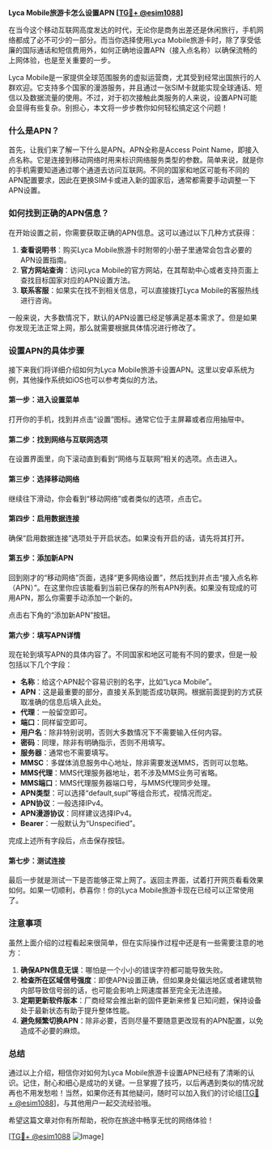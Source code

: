 **Lyca Mobile旅游卡怎么设置APN [[TG💪+ @esim1088](https://t.me/s/esim1088)]**

在当今这个移动互联网高度发达的时代，无论你是商务出差还是休闲旅行，手机网络都成了必不可少的一部分。而当你选择使用Lyca Mobile旅游卡时，除了享受低廉的国际通话和短信费用外，如何正确地设置APN（接入点名称）以确保流畅的上网体验，也是至关重要的一步。

Lyca Mobile是一家提供全球范围服务的虚拟运营商，尤其受到经常出国旅行的人群欢迎。它支持多个国家的漫游服务，并且通过一张SIM卡就能实现全球通话、短信以及数据流量的使用。不过，对于初次接触此类服务的人来说，设置APN可能会显得有些复杂。别担心，本文将一步步教你如何轻松搞定这个问题！

### 什么是APN？

首先，让我们来了解一下什么是APN。APN全称是Access Point Name，即接入点名称。它是连接到移动网络时用来标识网络服务类型的参数。简单来说，就是你的手机需要知道通过哪个通道去访问互联网。不同的国家和地区可能有不同的APN配置要求，因此在更换SIM卡或进入新的国家后，通常都需要手动调整一下APN设置。

### 如何找到正确的APN信息？

在开始设置之前，你需要获取正确的APN信息。这可以通过以下几种方式获得：
1. **查看说明书**：购买Lyca Mobile旅游卡时附带的小册子里通常会包含必要的APN设置指南。
2. **官方网站查询**：访问Lyca Mobile的官方网站，在其帮助中心或者支持页面上查找目标国家对应的APN设置方法。
3. **联系客服**：如果实在找不到相关信息，可以直接拨打Lyca Mobile的客服热线进行咨询。

一般来说，大多数情况下，默认的APN设置已经足够满足基本需求了。但是如果你发现无法正常上网，那么就需要根据具体情况进行修改了。

### 设置APN的具体步骤

接下来我们将详细介绍如何为Lyca Mobile旅游卡设置APN。这里以安卓系统为例，其他操作系统如iOS也可以参考类似的方法。

#### 第一步：进入设置菜单
打开你的手机，找到并点击“设置”图标。通常它位于主屏幕或者应用抽屉中。

#### 第二步：找到网络与互联网选项
在设置界面里，向下滚动直到看到“网络与互联网”相关的选项。点击进入。

#### 第三步：选择移动网络
继续往下滑动，你会看到“移动网络”或者类似的选项，点击它。

#### 第四步：启用数据连接
确保“启用数据连接”选项处于开启状态。如果没有开启的话，请先将其打开。

#### 第五步：添加新APN
回到刚才的“移动网络”页面，选择“更多网络设置”，然后找到并点击“接入点名称（APN）”。在这里你应该能看到当前已保存的所有APN列表。如果没有现成的可用APN，那么你需要手动添加一个新的。

点击右下角的“添加新APN”按钮。

#### 第六步：填写APN详情
现在轮到填写APN的具体内容了。不同国家和地区可能有不同的要求，但是一般包括以下几个字段：

- **名称**：给这个APN起个容易识别的名字，比如“Lyca Mobile”。
- **APN**：这是最重要的部分，直接关系到能否成功联网。根据前面提到的方式获取准确的信息后填入此处。
- **代理**：一般留空即可。
- **端口**：同样留空即可。
- **用户名**：除非特别说明，否则大多数情况下不需要输入任何内容。
- **密码**：同理，除非有明确指示，否则不用填写。
- **服务器**：通常也不需要填写。
- **MMSC**：多媒体消息服务中心地址，除非需要发送MMS，否则可以忽略。
- **MMS代理**：MMS代理服务器地址，若不涉及MMS业务可省略。
- **MMS端口**：MMS代理服务器端口号，与MMS代理同步处理。
- **APN类型**：可以选择“default,supl”等组合形式，视情况而定。
- **APN协议**：一般选择IPv4。
- **APN漫游协议**：同样建议选择IPv4。
- **Bearer**：一般默认为“Unspecified”。

完成上述所有字段后，点击保存按钮。

#### 第七步：测试连接
最后一步就是测试一下是否能够正常上网了。返回主界面，试着打开网页看看效果如何。如果一切顺利，恭喜你！你的Lyca Mobile旅游卡现在已经可以正常使用了。

### 注意事项

虽然上面介绍的过程看起来很简单，但在实际操作过程中还是有一些需要注意的地方：

1. **确保APN信息无误**：哪怕是一个小小的错误字符都可能导致失败。
2. **检查所在区域信号强度**：即使APN设置正确，但如果身处偏远地区或者建筑物内部导致信号弱的话，也可能会影响上网速度甚至完全无法连接。
3. **定期更新软件版本**：厂商经常会推出新的固件更新来修复已知问题，保持设备处于最新状态有助于提升整体性能。
4. **避免频繁切换APN**：除非必要，否则尽量不要随意更改现有的APN配置，以免造成不必要的麻烦。

### 总结

通过以上介绍，相信你对如何为Lyca Mobile旅游卡设置APN已经有了清晰的认识。记住，耐心和细心是成功的关键。一旦掌握了技巧，以后再遇到类似的情况就再也不用发愁啦！当然，如果你还有其他疑问，随时可以加入我们的讨论组[[TG💪+ @esim1088](https://t.me/s/esim1088)]，与其他用户一起交流经验哦。

希望这篇文章对你有所帮助，祝你在旅途中畅享无忧的网络体验！

[[TG💪+ @esim1088](https://t.me/s/esim1088) ![Image](https://i.postimg.cc/4NQfJmqS/Snipaste-2025-05-13-00-14-12.png)]